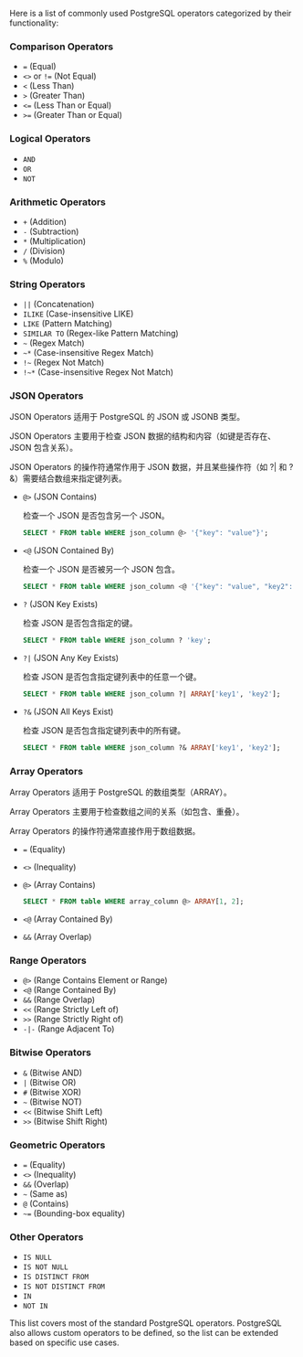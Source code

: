Here is a list of commonly used PostgreSQL operators categorized by their functionality:

### Comparison Operators
- `=` (Equal)
- `<>` or `!=` (Not Equal)
- `<` (Less Than)
- `>` (Greater Than)
- `<=` (Less Than or Equal)
- `>=` (Greater Than or Equal)

### Logical Operators
- `AND`
- `OR`
- `NOT`

### Arithmetic Operators
- `+` (Addition)
- `-` (Subtraction)
- `*` (Multiplication)
- `/` (Division)
- `%` (Modulo)

### String Operators
- `||` (Concatenation)
- `ILIKE` (Case-insensitive LIKE)
- `LIKE` (Pattern Matching)
- `SIMILAR TO` (Regex-like Pattern Matching)
- `~` (Regex Match)
- `~*` (Case-insensitive Regex Match)
- `!~` (Regex Not Match)
- `!~*` (Case-insensitive Regex Not Match)

### JSON Operators

JSON Operators 适用于 PostgreSQL 的 JSON 或 JSONB 类型。

JSON Operators 主要用于检查 JSON 数据的结构和内容（如键是否存在、JSON 包含关系）。

JSON Operators 的操作符通常作用于 JSON 数据，并且某些操作符（如 ?| 和 ?&）需要结合数组来指定键列表。

- `@>` (JSON Contains)

  检查一个 JSON 是否包含另一个 JSON。

  ```sql
  SELECT * FROM table WHERE json_column @> '{"key": "value"}';
  ```

- `<@` (JSON Contained By)

  检查一个 JSON 是否被另一个 JSON 包含。

  ```sql
  SELECT * FROM table WHERE json_column <@ '{"key": "value", "key2": "value2"}';
  ```

- `?` (JSON Key Exists)

  检查 JSON 是否包含指定的键。

  ```sql
  SELECT * FROM table WHERE json_column ? 'key';
  ```

- `?|` (JSON Any Key Exists)

  检查 JSON 是否包含指定键列表中的任意一个键。

  ```sql
  SELECT * FROM table WHERE json_column ?| ARRAY['key1', 'key2'];
  ```

- `?&` (JSON All Keys Exist)

  检查 JSON 是否包含指定键列表中的所有键。

  ```sql
  SELECT * FROM table WHERE json_column ?& ARRAY['key1', 'key2'];
  ```

### Array Operators

Array Operators 适用于 PostgreSQL 的数组类型（ARRAY）。

Array Operators 主要用于检查数组之间的关系（如包含、重叠）。

Array Operators 的操作符通常直接作用于数组数据。

- `=` (Equality)

- `<>` (Inequality)

- `@>` (Array Contains)

  ```sql
  SELECT * FROM table WHERE array_column @> ARRAY[1, 2];
  ```

- `<@` (Array Contained By)

- `&&` (Array Overlap)

### Range Operators
- `@>` (Range Contains Element or Range)
- `<@` (Range Contained By)
- `&&` (Range Overlap)
- `<<` (Range Strictly Left of)
- `>>` (Range Strictly Right of)
- `-|-` (Range Adjacent To)

### Bitwise Operators
- `&` (Bitwise AND)
- `|` (Bitwise OR)
- `#` (Bitwise XOR)
- `~` (Bitwise NOT)
- `<<` (Bitwise Shift Left)
- `>>` (Bitwise Shift Right)

### Geometric Operators
- `=` (Equality)
- `<>` (Inequality)
- `&&` (Overlap)
- `~` (Same as)
- `@` (Contains)
- `~=` (Bounding-box equality)

### Other Operators
- `IS NULL`
- `IS NOT NULL`
- `IS DISTINCT FROM`
- `IS NOT DISTINCT FROM`
- `IN`
- `NOT IN`

This list covers most of the standard PostgreSQL operators. PostgreSQL also allows custom operators to be defined, so the list can be extended based on specific use cases.